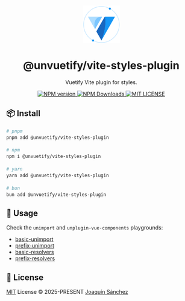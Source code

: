 <br>

<p align="center">
  <picture>
    <source media="(prefers-color-scheme: dark)" srcset="https://github.com/userquin/unvuetify-monorepo/blob/main/vuetify-logo-dark-atom.svg" height="100px" />
    <img height="100px" src="https://github.com/userquin/unvuetify-monorepo/blob/main/vuetify-logo-light-atom.svg">
  </picture>
</p>

<h1 align="center">@unvuetify/vite-styles-plugin</h1>

<p align="center">
Vuetify Vite plugin for styles.
</p>

<p align='center'>
<a href='https://www.npmjs.com/package/@unvuetify/vite-styles-plugin' target="__blank">
  <img src='https://img.shields.io/npm/v/@unvuetify/vite-styles-plugin.svg?style=flat&colorA=18181B&colorB=1867C0' alt="NPM version">
</a>
<a href="https://npm.chart.dev/@unvuetify/vite-styles-plugin" target="__blank">
  <img alt="NPM Downloads" src="https://img.shields.io/npm/dm/@unvuetify/vite-styles-plugin.svg?style=flat&colorA=18181B&colorB=1867C0">
</a>
<a href="https://github.com/userquin/unvuetify-monorepo/tree/main/LICENSE" target="__blank">
  <img alt="MIT LICENSE" src="https://img.shields.io/npm/l/@unvuetify/vite-styles-plugin.svg?style=flat&colorA=18181B&colorB=1867C0">
</a>
</p>

## 📦 Install

```bash
# pnpm
pnpm add @unvuetify/vite-styles-plugin

# npm
npm i @unvuetify/vite-styles-plugin

# yarn
yarn add @unvuetify/vite-styles-plugin

# bun
bun add @unvuetify/vite-styles-plugin
```

## 🦄 Usage

Check the `unimport` and `unplugin-vue-components` playgrounds:
- [basic-unimport](https://github.com/userquin/unvuetify-monorepo/tree/main/playgrounds/basic-unimport)
- [prefix-unimport](https://github.com/userquin/unvuetify-monorepo/tree/main/playgrounds/prefix-unimport)
- [basic-resolvers](https://github.com/userquin/unvuetify-monorepo/tree/main/playgrounds/basic-resolvers)
- [prefix-resolvers](https://github.com/userquin/unvuetify-monorepo/tree/main/playgrounds/prefix-resolvers)

## 📄 License

[MIT](https://github.com/userquin/unvuetify-monorepo/blob/main/LICENSE) License &copy; 2025-PRESENT [Joaquín Sánchez](https://github.com/userquin)
